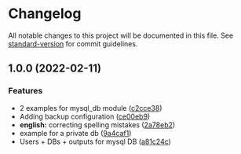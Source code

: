 # Changelog

All notable changes to this project will be documented in this file. See [standard-version](https://github.com/conventional-changelog/standard-version) for commit guidelines.

## 1.0.0 (2022-02-11)


### Features

* 2 examples for mysql_db module ([c2cce38](https://github.com/padok-team/terraform-google-cloudsql-mysql/commit/c2cce38545c931356b13800cf349c39e55d37641))
* Adding backup configuration ([ce00eb9](https://github.com/padok-team/terraform-google-cloudsql-mysql/commit/ce00eb9cb1678a3c7f67447f941a01d440d54936))
* **english:** correcting spelling mistakes ([2a78eb2](https://github.com/padok-team/terraform-google-cloudsql-mysql/commit/2a78eb228276449073e290051ae242a8db5d1d02))
* example for a private db ([9a4caf1](https://github.com/padok-team/terraform-google-cloudsql-mysql/commit/9a4caf1042b9688bfbfe3e2f5e341a6aac8146e6))
* Users + DBs + outputs for mysql DB ([a81c24c](https://github.com/padok-team/terraform-google-cloudsql-mysql/commit/a81c24c27f4af8378a773050f7cef7e2dd1b99b4))
